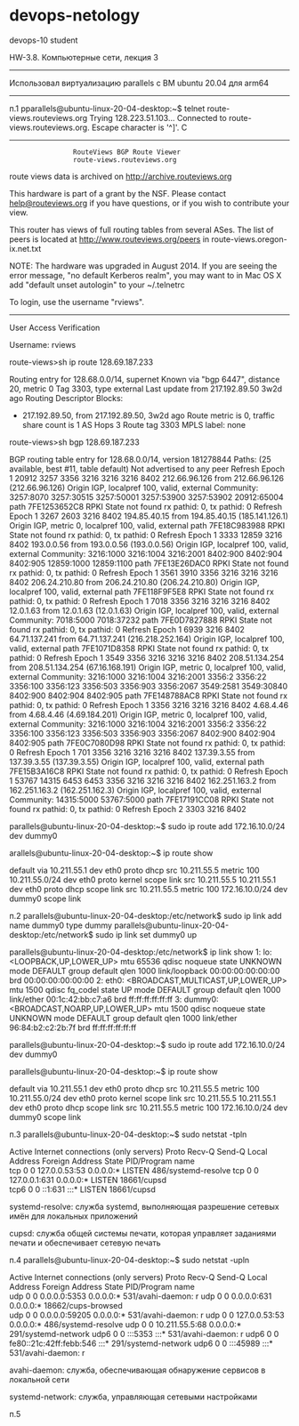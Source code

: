# devops-netology
devops-10 student

HW-3.8. Компьютерные сети, лекция 3

**************
Использовал виртуализацию parallels c ВМ ubuntu 20.04 для arm64
**************

п.1
pparallels@ubuntu-linux-20-04-desktop:~$ telnet route-views.routeviews.org
Trying 128.223.51.103...
Connected to route-views.routeviews.org.
Escape character is '^]'.
C
**********************************************************************

                    RouteViews BGP Route Viewer
                    route-views.routeviews.org

 route views data is archived on http://archive.routeviews.org

 This hardware is part of a grant by the NSF.
 Please contact help@routeviews.org if you have questions, or
 if you wish to contribute your view.

 This router has views of full routing tables from several ASes.
 The list of peers is located at http://www.routeviews.org/peers
 in route-views.oregon-ix.net.txt

 NOTE: The hardware was upgraded in August 2014.  If you are seeing
 the error message, "no default Kerberos realm", you may want to
 in Mac OS X add "default unset autologin" to your ~/.telnetrc

 To login, use the username "rviews".

 **********************************************************************

User Access Verification

Username: rviews

route-views>sh ip route 128.69.187.233

Routing entry for 128.68.0.0/14, supernet
  Known via "bgp 6447", distance 20, metric 0
  Tag 3303, type external
  Last update from 217.192.89.50 3w2d ago
  Routing Descriptor Blocks:
  * 217.192.89.50, from 217.192.89.50, 3w2d ago
      Route metric is 0, traffic share count is 1
      AS Hops 3
      Route tag 3303
      MPLS label: none
      
route-views>sh bgp 128.69.187.233

BGP routing table entry for 128.68.0.0/14, version 181278844
Paths: (25 available, best #11, table default)
  Not advertised to any peer
  Refresh Epoch 1
  20912 3257 3356 3216 3216 3216 8402
    212.66.96.126 from 212.66.96.126 (212.66.96.126)
      Origin IGP, localpref 100, valid, external
      Community: 3257:8070 3257:30515 3257:50001 3257:53900 3257:53902 20912:65004
      path 7FE1253652C8 RPKI State not found
      rx pathid: 0, tx pathid: 0
  Refresh Epoch 1
  3267 2603 3216 8402
    194.85.40.15 from 194.85.40.15 (185.141.126.1)
      Origin IGP, metric 0, localpref 100, valid, external
      path 7FE18C983988 RPKI State not found
      rx pathid: 0, tx pathid: 0
  Refresh Epoch 1
  3333 12859 3216 8402
    193.0.0.56 from 193.0.0.56 (193.0.0.56)
      Origin IGP, localpref 100, valid, external
      Community: 3216:1000 3216:1004 3216:2001 8402:900 8402:904 8402:905 12859:1000 12859:1100
      path 7FE13E26DAC0 RPKI State not found
      rx pathid: 0, tx pathid: 0
  Refresh Epoch 1
  3561 3910 3356 3216 3216 3216 8402
    206.24.210.80 from 206.24.210.80 (206.24.210.80)
      Origin IGP, localpref 100, valid, external
      path 7FE118F9F5E8 RPKI State not found
      rx pathid: 0, tx pathid: 0
  Refresh Epoch 1
  7018 3356 3216 3216 3216 8402
    12.0.1.63 from 12.0.1.63 (12.0.1.63)
      Origin IGP, localpref 100, valid, external
      Community: 7018:5000 7018:37232
      path 7FE0D7827888 RPKI State not found
      rx pathid: 0, tx pathid: 0
  Refresh Epoch 1
  6939 3216 8402
    64.71.137.241 from 64.71.137.241 (216.218.252.164)
      Origin IGP, localpref 100, valid, external
      path 7FE1071D8358 RPKI State not found
      rx pathid: 0, tx pathid: 0
  Refresh Epoch 1
  3549 3356 3216 3216 3216 8402
    208.51.134.254 from 208.51.134.254 (67.16.168.191)
      Origin IGP, metric 0, localpref 100, valid, external
      Community: 3216:1000 3216:1004 3216:2001 3356:2 3356:22 3356:100 3356:123 3356:503 3356:903 3356:2067 3549:2581 3549:30840 8402:900 8402:904 8402:905
      path 7FE148788AC8 RPKI State not found
      rx pathid: 0, tx pathid: 0
  Refresh Epoch 1
  3356 3216 3216 3216 8402
    4.68.4.46 from 4.68.4.46 (4.69.184.201)
      Origin IGP, metric 0, localpref 100, valid, external
      Community: 3216:1000 3216:1004 3216:2001 3356:2 3356:22 3356:100 3356:123 3356:503 3356:903 3356:2067 8402:900 8402:904 8402:905
      path 7FE0C7080D98 RPKI State not found
      rx pathid: 0, tx pathid: 0
  Refresh Epoch 1
  701 3356 3216 3216 3216 8402
    137.39.3.55 from 137.39.3.55 (137.39.3.55)
      Origin IGP, localpref 100, valid, external
      path 7FE15B3A16C8 RPKI State not found
      rx pathid: 0, tx pathid: 0
  Refresh Epoch 1
  53767 14315 6453 6453 3356 3216 3216 3216 8402
    162.251.163.2 from 162.251.163.2 (162.251.162.3)
      Origin IGP, localpref 100, valid, external
      Community: 14315:5000 53767:5000
      path 7FE17191CC08 RPKI State not found
      rx pathid: 0, tx pathid: 0
  Refresh Epoch 2
  3303 3216 8402
  
parallels@ubuntu-linux-20-04-desktop:~$ sudo ip route add 172.16.10.0/24 dev dummy0

arallels@ubuntu-linux-20-04-desktop:~$ ip route show

default via 10.211.55.1 dev eth0 proto dhcp src 10.211.55.5 metric 100 
10.211.55.0/24 dev eth0 proto kernel scope link src 10.211.55.5 
10.211.55.1 dev eth0 proto dhcp scope link src 10.211.55.5 metric 100 
172.16.10.0/24 dev dummy0 scope link 


п.2
parallels@ubuntu-linux-20-04-desktop:/etc/network$ sudo ip link add name dummy0 type dummy
parallels@ubuntu-linux-20-04-desktop:/etc/network$ sudo ip link set dummy0 up

parallels@ubuntu-linux-20-04-desktop:/etc/network$ ip link show
1: lo: <LOOPBACK,UP,LOWER_UP> mtu 65536 qdisc noqueue state UNKNOWN mode DEFAULT group default qlen 1000
    link/loopback 00:00:00:00:00:00 brd 00:00:00:00:00:00
2: eth0: <BROADCAST,MULTICAST,UP,LOWER_UP> mtu 1500 qdisc fq_codel state UP mode DEFAULT group default qlen 1000
    link/ether 00:1c:42:bb:c7:a6 brd ff:ff:ff:ff:ff:ff
3: dummy0: <BROADCAST,NOARP,UP,LOWER_UP> mtu 1500 qdisc noqueue state UNKNOWN mode DEFAULT group default qlen 1000
    link/ether 96:84:b2:c2:2b:7f brd ff:ff:ff:ff:ff:ff

parallels@ubuntu-linux-20-04-desktop:~$ sudo ip route add 172.16.10.0/24 dev dummy0

parallels@ubuntu-linux-20-04-desktop:~$ ip route show

default via 10.211.55.1 dev eth0 proto dhcp src 10.211.55.5 metric 100 
10.211.55.0/24 dev eth0 proto kernel scope link src 10.211.55.5 
10.211.55.1 dev eth0 proto dhcp scope link src 10.211.55.5 metric 100 
172.16.10.0/24 dev dummy0 scope link 

п.3
parallels@ubuntu-linux-20-04-desktop:~$ sudo netstat -tpln

Active Internet connections (only servers)
Proto Recv-Q Send-Q Local Address           Foreign Address         State       PID/Program name    
tcp        0      0 127.0.0.53:53           0.0.0.0:*               LISTEN      486/systemd-resolve 
tcp        0      0 127.0.0.1:631           0.0.0.0:*               LISTEN      18661/cupsd         
tcp6       0      0 ::1:631                 :::*                    LISTEN      18661/cupsd 

systemd-resolve: 
служба systemd, выполняющая разрешение сетевых имён для локальных приложений 

cupsd: 
служба общей системы печати, которая управляет заданиями печати и обеспечивает сетевую печать

п.4
parallels@ubuntu-linux-20-04-desktop:~$ sudo netstat -upln
 
Active Internet connections (only servers)
Proto Recv-Q Send-Q Local Address           Foreign Address         State       PID/Program name    
udp        0      0 0.0.0.0:5353            0.0.0.0:*                           531/avahi-daemon: r 
udp        0      0 0.0.0.0:631             0.0.0.0:*                           18662/cups-browsed  
udp        0      0 0.0.0.0:59205           0.0.0.0:*                           531/avahi-daemon: r 
udp        0      0 127.0.0.53:53           0.0.0.0:*                           486/systemd-resolve 
udp        0      0 10.211.55.5:68          0.0.0.0:*                           291/systemd-network 
udp6       0      0 :::5353                 :::*                                531/avahi-daemon: r 
udp6       0      0 fe80::21c:42ff:febb:546 :::*                                291/systemd-network 
udp6       0      0 :::45989                :::*                                531/avahi-daemon: r

avahi-daemon:
служба, обеспечивающая обнаружение сервисов в локальной сети

systemd-network:
служба, управляющая сетевыми настройками

п.5

